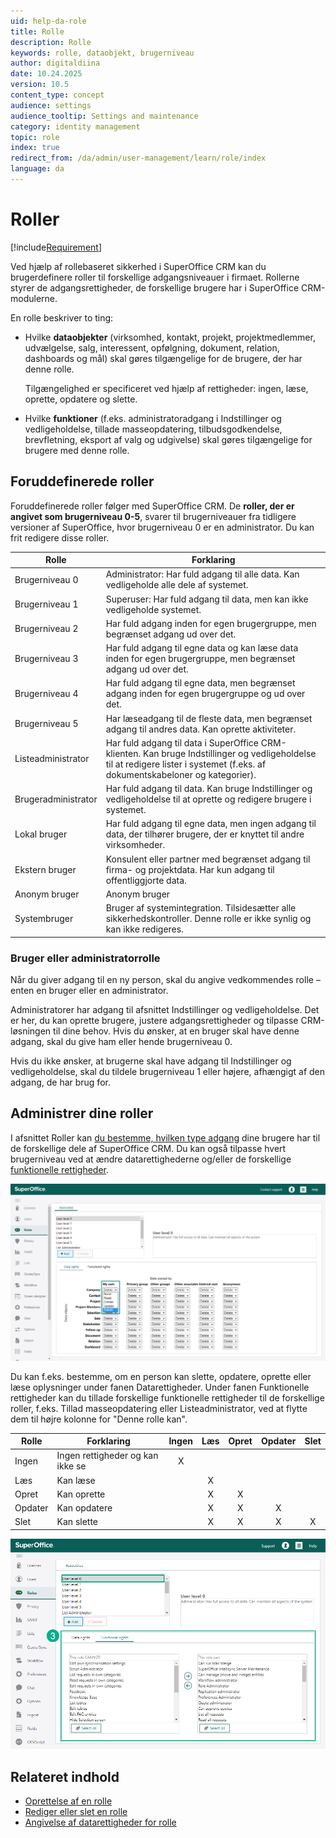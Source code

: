 ```yaml
---
uid: help-da-role
title: Rolle
description: Rolle
keywords: rolle, dataobjekt, brugerniveau 
author: digitaldiina
date: 10.24.2025
version: 10.5
content_type: concept
audience: settings
audience_tooltip: Settings and maintenance
category: identity management
topic: role
index: true
redirect_from: /da/admin/user-management/learn/role/index
language: da
---
```


# Roller

[!include[Requirement](../includes/note-anon-req.md)]

Ved hjælp af rollebaseret sikkerhed i SuperOffice CRM kan du brugerdefinere roller til forskellige adgangsniveauer i firmaet. Rollerne styrer de adgangsrettigheder, de forskellige brugere har i SuperOffice CRM-modulerne.

En rolle beskriver to ting:

* Hvilke **dataobjekter** (virksomhed, kontakt, projekt, projektmedlemmer, udvælgelse, salg, interessent, opfølgning, dokument, relation, dashboards og mål) skal gøres tilgængelige for de brugere, der har denne rolle.

    Tilgængelighed er specificeret ved hjælp af rettigheder: ingen, læse, oprette, opdatere og slette.

* Hvilke **funktioner** (f.eks. administratoradgang i Indstillinger og vedligeholdelse, tillade masseopdatering, tilbudsgodkendelse, brevfletning, eksport af valg og udgivelse)  skal gøres tilgængelige for brugere med denne rolle.

## Foruddefinerede roller

Foruddefinerede roller følger med SuperOffice CRM. De **roller, der er angivet som brugerniveau 0-5**, svarer til brugerniveauer fra tidligere versioner af SuperOffice, hvor brugerniveau 0 er en administrator. Du kan frit redigere disse roller.

| Rolle | Forklaring |
|---|---|
| Brugerniveau 0 | Administrator: Har fuld adgang til alle data. Kan vedligeholde alle dele af systemet. |
| Brugerniveau 1 | Superuser: Har fuld adgang til data, men kan ikke vedligeholde systemet. |
| Brugerniveau 2 | Har fuld adgang inden for egen brugergruppe, men begrænset adgang ud over det. |
| Brugerniveau 3 | Har fuld adgang til egne data og kan læse data inden for egen brugergruppe, men begrænset adgang ud over det. |
| Brugerniveau 4 | Har fuld adgang til egne data, men begrænset adgang inden for egen brugergruppe og ud over det. |
| Brugerniveau 5 | Har læseadgang til de fleste data, men begrænset adgang til andres data. Kan oprette aktiviteter. |
| Listeadministrator | Har fuld adgang til data i SuperOffice CRM-klienten. Kan bruge Indstillinger og vedligeholdelse til at redigere lister i systemet (f.eks. af dokumentskabeloner og kategorier). |
| Brugeradministrator | Har fuld adgang til data. Kan bruge Indstillinger og vedligeholdelse til at oprette og redigere brugere i systemet. |
| Lokal bruger | Har fuld adgang til egne data, men ingen adgang til data, der tilhører brugere, der er knyttet til andre virksomheder. |
| Ekstern bruger | Konsulent eller partner med begrænset adgang til firma- og projektdata. Har kun adgang til offentliggjorte data. |
| Anonym bruger | Anonym bruger |
| Systembruger | Bruger af systemintegration. Tilsidesætter alle sikkerhedskontroller. Denne rolle er ikke synlig og kan ikke redigeres. |

### Bruger eller administratorrolle

Når du giver adgang til en ny person, skal du angive vedkommendes rolle – enten en bruger eller en administrator.

Administratorer har adgang til afsnittet Indstillinger og vedligeholdelse. Det er her, du kan oprette brugere, justere adgangsrettigheder og tilpasse CRM-løsningen til dine behov. Hvis du ønsker, at en bruger skal have denne adgang, skal du give ham eller hende brugerniveau 0.

Hvis du ikke ønsker, at brugerne skal have adgang til Indstillinger og vedligeholdelse, skal du tildele brugerniveau 1 eller højere, afhængigt af den adgang, de har brug for.

## Administrer dine roller

I afsnittet Roller kan [du bestemme, hvilken type adgang][3] dine brugere har til de forskellige dele af SuperOffice CRM. Du kan også tilpasse hvert brugerniveau ved at ændre datarettighederne og/eller de forskellige [funktionelle rettigheder][6].

![I afsnittet Roller kan du bestemme, hvilken type adgang dine brugere har til de forskellige dele af SuperOffice CRM -screenshot][img1]

Du kan f.eks. bestemme, om en person kan slette, opdatere, oprette eller læse oplysninger under fanen Datarettigheder. Under fanen Funktionelle rettigheder kan du tillade forskellige funktionelle rettigheder til de forskellige roller, f.eks. Tillad masseopdatering eller Listeadministrator, ved at flytte dem til højre kolonne for "Denne rolle kan".

| Rolle | Forklaring | Ingen | Læs | Opret | Opdater | Slet |
|---|---|:-:|:-:|:-:|:-:|:-:|
| Ingen | Ingen rettigheder og kan ikke se | X |  |  |  |  |
| Læs | Kan læse |  | X |  |  |  |
| Opret | Kan oprette |  | X | X |  |  |
| Opdater | Kan opdatere |  | X | X | X |  |
| Slet | Kan slette |  | X | X | X | X |

![Functional rights -screenshot][img4]

## Relateret indhold

* [Oprettelse af en rolle][1]
* [Rediger eller slet en rolle][2]
* [Angivelse af datarettigheder for rolle][3]

<!-- Referenced links -->
[1]: create-role.md
[2]: update-role.md
[3]: set-data-rights-for-role.md
[6]: functional-rights.md

<!-- Referenced images -->
[img1]: ../../../../media/loc/en/admin/manage-user-levels.png
[img4]: ../../../../media/loc/en/admin/functional-rights.png
